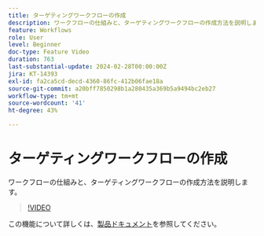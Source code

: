 ```yaml
---
title: ターゲティングワークフローの作成
description: ワークフローの仕組みと、ターゲティングワークフローの作成方法を説明します。
feature: Workflows
role: User
level: Beginner
doc-type: Feature Video
duration: 763
last-substantial-update: 2024-02-28T00:00:00Z
jira: KT-14393
exl-id: fa2ca5cd-decd-4360-86fc-412b06fae18a
source-git-commit: a20bff7850298b1a280435a369b5a9494bc2eb27
workflow-type: tm+mt
source-wordcount: '41'
ht-degree: 43%

---
```


# ターゲティングワークフローの作成

ワークフローの仕組みと、ターゲティングワークフローの作成方法を説明します。

>[!VIDEO](https://video.tv.adobe.com/v/3453970/?learn=on&captions=jpn)


この機能について詳しくは、[製品ドキュメント](https://experienceleague.adobe.com/docs/campaign-web/v8/wf/gs-workflows.html?lang=ja)を参照してください。
